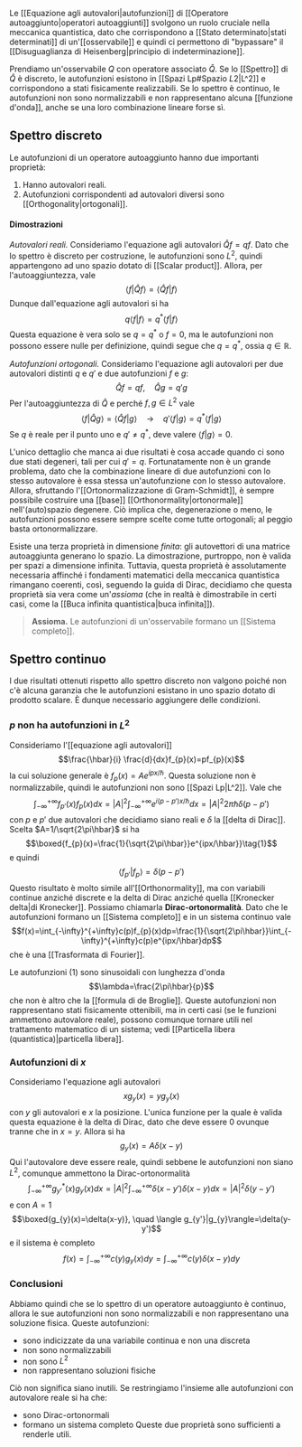 Le [[Equazione agli autovalori|autofunzioni]] di [[Operatore autoaggiunto|operatori autoaggiunti]] svolgono un ruolo cruciale nella meccanica quantistica, dato che corrispondono a [[Stato determinato|stati determinati]] di un'[[osservabile]] e quindi ci permettono di "bypassare" il [[Disuguaglianza di Heisenberg|principio di indeterminazione]].

Prendiamo un'osservabile $Q$ con operatore associato $\hat{Q}$. Se lo [[Spettro]] di $\hat{Q}$ è discreto, le autofunzioni esistono in [[Spazi Lp#Spazio $L {2}$|L^2]] e corrispondono a stati fisicamente realizzabili. Se lo spettro è continuo, le autofunzioni non sono normalizzabili e non rappresentano alcuna [[funzione d'onda]], anche se una loro combinazione lineare forse sì.
## Spettro discreto
Le autofunzioni di un operatore autoaggiunto hanno due importanti proprietà:
1. Hanno autovalori reali.
2. Autofunzioni corrispondenti ad autovalori diversi sono [[Orthogonality|ortogonali]].
#### Dimostrazioni
*Autovalori reali.* Consideriamo l'equazione agli autovalori $\hat{Q}f=qf$. Dato che lo spettro è discreto per costruzione, le autofunzioni sono $L^{2}$, quindi appartengono ad uno spazio dotato di [[Scalar product]]. Allora, per l'autoaggiuntezza, vale
$$\langle f|\hat{Q}f\rangle=\langle \hat{Q}f|f\rangle$$
Dunque dall'equazione agli autovalori si ha
$$q\langle f|f\rangle=q^{*}\langle f|f\rangle$$
Questa equazione è vera solo se $q=q^{*}$ o $f=0$, ma le autofunzioni non possono essere nulle per definizione, quindi segue che $q=q^{*}$, ossia $q\in\mathbb{R}$.

*Autofunzioni ortogonali.* Consideriamo l'equazione agli autovalori per due autovalori distinti $q$ e $q'$ e due autofunzioni $f$ e $g$:
$$\hat{Q}f=qf,\quad \hat{Q}g=q'g$$
Per l'autoaggiuntezza di $\hat{Q}$ e perché $f,g\in L^{2}$ vale
$$\langle f|\hat{Q}g\rangle=\langle \hat{Q}f|g\rangle \quad\rightarrow\quad q'\langle f|g\rangle=q^{*}\langle f|g\rangle$$
Se $q$ è reale per il punto uno e $q'\neq q^{*}$, deve valere $\langle f|g\rangle=0$.

L'unico dettaglio che manca ai due risultati è cosa accade quando ci sono due stati degeneri, tali per cui $q'=q$. Fortunatamente non è un grande problema, dato che la combinazione lineare di due autofunzioni con lo stesso autovalore è essa stessa un'autofunzione con lo stesso autovalore. Allora, sfruttando l'[[Ortonormalizzazione di Gram-Schmidt]], è sempre possibile costruire una [[base]] [[Orthonormality|ortonormale]] nell'(auto)spazio degenere. Ciò implica che, degenerazione o meno, le autofunzioni possono essere sempre scelte come tutte ortogonali; al peggio basta ortonormalizzare.

Esiste una terza proprietà in dimensione *finita*: gli autovettori di una matrice autoaggiunta generano lo spazio. La dimostrazione, purtroppo, non è valida per spazi a dimensione infinita. Tuttavia, questa proprietà è assolutamente necessaria affinché i fondamenti matematici della meccanica quantistica rimangano coerenti, così, seguendo la guida di Dirac, decidiamo che questa proprietà sia vera come un'*assioma* (che in realtà è dimostrabile in certi casi, come la [[Buca infinita quantistica|buca infinita]]).

>**Assioma.** Le autofunzioni di un'osservabile formano un [[Sistema completo]].

## Spettro continuo
I due risultati ottenuti rispetto allo spettro discreto non valgono poiché non c'è alcuna garanzia che le autofunzioni esistano in uno spazio dotato di prodotto scalare. È dunque necessario aggiungere delle condizioni.
###  $p$ non ha autofunzioni in $L^{2}$
Consideriamo l'[[equazione agli autovalori]]
$$\frac{\hbar}{i} \frac{d}{dx}f_{p}(x)=pf_{p}(x)$$
la cui soluzione generale è $f_{p}(x)=Ae^{ipx/\hbar}$. Questa soluzione non è normalizzabile, quindi le autofunzioni non sono [[Spazi Lp|L^2]]. Vale che
$$\int_{-\infty}^{+\infty}f_{p'}(x)f_{p}(x)dx=|A|^{2}\int_{-\infty}^{+\infty}e^{i(p-p')x/\hbar}dx=|A|^{2}2\pi\hbar\delta(p-p')$$
con $p$ e $p'$ due autovalori che decidiamo siano reali e $\delta$ la [[delta di Dirac]]. Scelta $A=1/\sqrt{2\pi\hbar}$ si ha
$$\boxed{f_{p}(x)=\frac{1}{\sqrt{2\pi\hbar}}e^{ipx/\hbar}}\tag{1}$$
e quindi
$$\langle f_{p'}|f_{p}\rangle=\delta(p-p')$$
Questo risultato è molto simile all'[[Orthonormality]], ma con variabili continue anziché discrete e la delta di Dirac anziché quella [[Kronecker delta|di Kronecker]]. Possiamo chiamarla **Dirac-ortonormalità**. Dato che le autofunzioni formano un [[Sistema completo]] e in un sistema continuo vale
$$f(x)=\int_{-\infty}^{+\infty}c(p)f_{p}(x)dp=\frac{1}{\sqrt{2\pi\hbar}}\int_{-\infty}^{+\infty}c(p)e^{ipx/\hbar}dp$$
che è una [[Trasformata di Fourier]].

Le autofunzioni $(1)$ sono sinusoidali con lunghezza d'onda
$$\lambda=\frac{2\pi\hbar}{p}$$
che non è altro che la [[formula di de Broglie]]. Queste autofunzioni non rappresentano stati fisicamente ottenibili, ma in certi casi (se le funzioni ammettono autovalore reale), possono comunque tornare utili nel trattamento matematico di un sistema; vedi [[Particella libera (quantistica)|particella libera]].
### Autofunzioni di $x$
Consideriamo l'equazione agli autovalori
$$xg_{y}(x)=yg_{y}(x)$$
con $y$ gli autovalori e $x$ la posizione. L'unica funzione per la quale è valida questa equazione è la delta di Dirac, dato che deve essere 0 ovunque tranne che in $x=y$. Allora si ha
$$g_{y}(x)=A\delta(x-y)$$
Qui l'autovalore deve essere reale, quindi sebbene le autofunzioni non siano $L^{2}$, comunque ammettono la Dirac-ortonormalità
$$\int_{-\infty}^{+\infty}g^{*}_{y'}(x)g_{y}(x)dx=|A|^{2}\int_{-\infty}^{+\infty}\delta(x-y')\delta(x-y)dx=|A|^{2}\delta(y-y')$$
e con $A=1$
$$\boxed{g_{y}(x)=\delta(x-y)}, \quad \langle g_{y'}|g_{y}\rangle=\delta(y-y')$$
e il sistema è completo
$$f(x)=\int_{-\infty}^{+\infty}c(y)g_{y}(x)dy=\int_{-\infty}^{+\infty}c(y)\delta(x-y)dy$$

### Conclusioni
Abbiamo quindi che se lo spettro di un operatore autoaggiunto è continuo, allora le sue autofunzioni non sono normalizzabili e non rappresentano una soluzione fisica. Queste autofunzioni:
- sono indicizzate da una variabile continua e non una discreta
- non sono normalizzabili
- non sono $L^{2}$
- non rappresentano soluzioni fisiche

Ciò non significa siano inutili. Se restringiamo l'insieme alle autofunzioni con autovalore reale si ha che:
- sono Dirac-ortonormali
- formano un sistema completo
Queste due proprietà sono sufficienti a renderle utili.